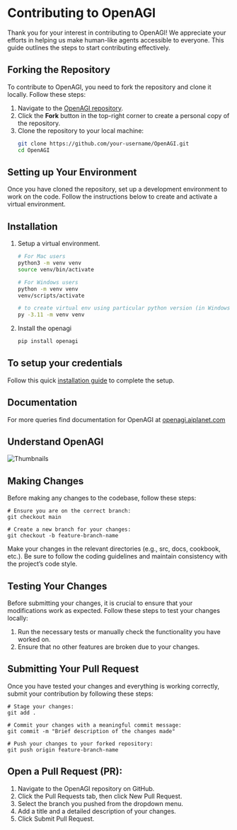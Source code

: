 # Contributing to OpenAGI

Thank you for your interest in contributing to OpenAGI! We appreciate your efforts in helping us make human-like agents accessible to everyone. This guide outlines the steps to start contributing effectively.


## Forking the Repository
To contribute to OpenAGI, you need to fork the repository and clone it locally. Follow these steps:

1. Navigate to the [OpenAGI repository](https://github.com/aiplanethub/openagi.git).
2. Click the **Fork** button in the top-right corner to create a personal copy of the repository.
3. Clone the repository to your local machine:
    ```bash
    git clone https://github.com/your-username/OpenAGI.git
    cd OpenAGI
    ```

## Setting up Your Environment
Once you have cloned the repository, set up a development environment to work on the code. Follow the instructions below to create and activate a virtual environment.

## Installation

1. Setup a virtual environment.

   ```bash
   # For Mac users
   python3 -m venv venv
   source venv/bin/activate

   # For Windows users
   python -m venv venv
   venv/scripts/activate

   # to create virtual env using particular python version (in Windows)
   py -3.11 -m venv venv
   ```

2. Install the openagi

   ```bash
   pip install openagi
   ```

## To setup your credentials

Follow this quick [installation guide](https://openagi.aiplanet.com/getting-started/installation) to complete the setup.

## Documentation

For more queries find documentation for OpenAGI at [openagi.aiplanet.com](https://openagi.aiplanet.com/)

## Understand OpenAGI

![Thumbnails](https://github.com/aiplanethub/openagi/blob/dev/assets/openagi.png)


## Making Changes
Before making any changes to the codebase, follow these steps:

    # Ensure you are on the correct branch:
    git checkout main
    
    # Create a new branch for your changes:
    git checkout -b feature-branch-name
   
Make your changes in the relevant directories (e.g., src, docs, cookbook, etc.). Be sure to follow the coding guidelines and maintain consistency with the project’s code style.

## Testing Your Changes

Before submitting your changes, it is crucial to ensure that your modifications work as expected. Follow these steps to test your changes locally:
1. Run the necessary tests or manually check the functionality you have worked on.
2. Ensure that no other features are broken due to your changes.

## Submitting Your Pull Request
Once you have tested your changes and everything is working correctly, submit your contribution by following these steps:

    # Stage your changes:
    git add .
    
    # Commit your changes with a meaningful commit message:
    git commit -m "Brief description of the changes made"
    
    # Push your changes to your forked repository:
    git push origin feature-branch-name
    
## Open a Pull Request (PR):

1. Navigate to the OpenAGI repository on GitHub.
2. Click the Pull Requests tab, then click New Pull Request.
3. Select the branch you pushed from the dropdown menu.
4. Add a title and a detailed description of your changes.
5. Click Submit Pull Request.

